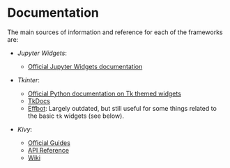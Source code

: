 # Documentation

The main sources of information and reference for each of the frameworks are:

- *Jupyter Widgets*:

    - [Official Jupyter Widgets documentation](https://ipywidgets.readthedocs.io/en/stable/index.html)

- *Tkinter*:

    -   [Official Python documentation on Tk themed widgets](https://docs.python.org/3/library/tkinter.ttk.html#tkinter.ttk.Notebook)
    -   [TkDocs](https://tkdocs.com/tutorial/index.html)
    -   [Effbot](https://effbot.org/tkinterbook/): Largely outdated, but still useful for some things related to the basic `tk` widgets (see below). 
    
- *Kivy*:

    - [Official Guides](https://kivy.org/doc/stable/)
    - [API Reference](https://kivy.org/doc/stable/api-kivy.html)
    - [Wiki](https://github.com/kivy/kivy/wiki)